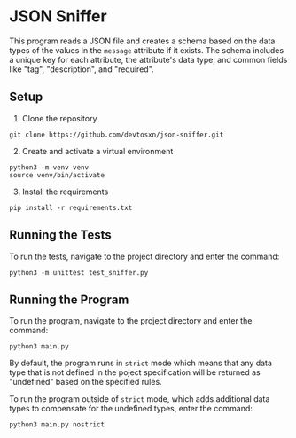 # JSON Sniffer
This program reads a JSON file and creates a schema based on the data types of the values in the `message` attribute if it exists. The schema includes a unique key for each attribute, the attribute's data type, and common fields like "tag", "description", and "required".

## Setup
1. Clone the repository

```
git clone https://github.com/devtosxn/json-sniffer.git
```

2. Create and activate a virtual environment

```
python3 -m venv venv
source venv/bin/activate
```

3. Install the requirements

```
pip install -r requirements.txt
```

## Running the Tests
To run the tests, navigate to the project directory and enter the command:

```
python3 -m unittest test_sniffer.py
```

## Running the Program
To run the program, navigate to the project directory and enter the command:

```
python3 main.py
```
By default, the program runs in `strict` mode which means that any data type that is not defined in the poject specification will be returned as "undefined" based on the specified rules.

To run the program outside of `strict` mode, which adds additional data types to compensate for the undefined types, enter the command:

```
python3 main.py nostrict
```

